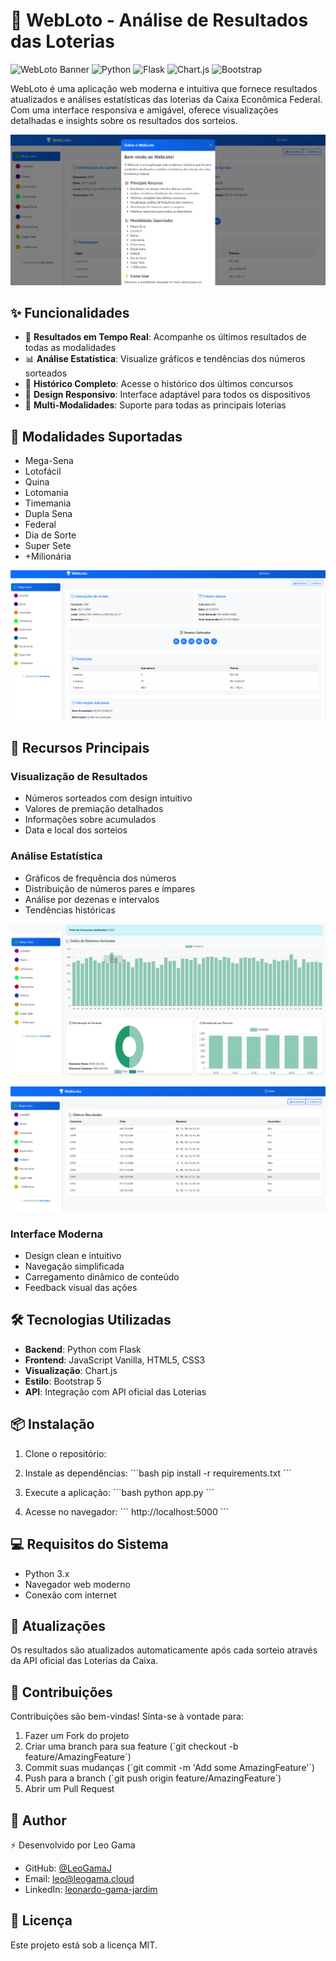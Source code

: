 # 🎲 WebLoto - Análise de Resultados das Loterias

![WebLoto Banner](https://img.shields.io/badge/WebLoto-2.0-blue)
![Python](https://img.shields.io/badge/Python-3.x-green)
![Flask](https://img.shields.io/badge/Flask-Latest-lightgrey)
![Chart.js](https://img.shields.io/badge/Chart.js-4.4.0-orange)
![Bootstrap](https://img.shields.io/badge/Bootstrap-5.3-purple)

WebLoto é uma aplicação web moderna e intuitiva que fornece resultados atualizados e análises estatísticas das loterias da Caixa Econômica Federal. Com uma interface responsiva e amigável, oferece visualizações detalhadas e insights sobre os resultados dos sorteios.

![WebLoto Sobre](./assets/screem_sobre.png)
## ✨ Funcionalidades

- 🔄 **Resultados em Tempo Real**: Acompanhe os últimos resultados de todas as modalidades
- 📊 **Análise Estatística**: Visualize gráficos e tendências dos números sorteados
- 📜 **Histórico Completo**: Acesse o histórico dos últimos concursos
- 📱 **Design Responsivo**: Interface adaptável para todos os dispositivos
- 🎯 **Multi-Modalidades**: Suporte para todas as principais loterias

## 🎲 Modalidades Suportadas

- Mega-Sena
- Lotofácil
- Quina
- Lotomania
- Timemania
- Dupla Sena
- Federal
- Dia de Sorte
- Super Sete
- +Milionária

![WebLoto principal](./assets/screem_principal.png)

## 🚀 Recursos Principais

### Visualização de Resultados
- Números sorteados com design intuitivo
- Valores de premiação detalhados
- Informações sobre acumulados
- Data e local dos sorteios

### Análise Estatística
- Gráficos de frequência dos números
- Distribuição de números pares e ímpares
- Análise por dezenas e intervalos
- Tendências históricas

![WebLoto Estatísticas](./assets/screem_estat.png)

![WebLoto Histo](./assets/screem_hist.png)


### Interface Moderna
- Design clean e intuitivo
- Navegação simplificada
- Carregamento dinâmico de conteúdo
- Feedback visual das ações

## 🛠️ Tecnologias Utilizadas

- **Backend**: Python com Flask
- **Frontend**: JavaScript Vanilla, HTML5, CSS3
- **Visualização**: Chart.js
- **Estilo**: Bootstrap 5
- **API**: Integração com API oficial das Loterias

## 📦 Instalação

1. Clone o repositório:

2. Instale as dependências:
\`\`\`bash
pip install -r requirements.txt
\`\`\`

3. Execute a aplicação:
\`\`\`bash
python app.py
\`\`\`

4. Acesse no navegador:
\`\`\`
http://localhost:5000
\`\`\`

## 💻 Requisitos do Sistema

- Python 3.x
- Navegador web moderno
- Conexão com internet

## 🔄 Atualizações

Os resultados são atualizados automaticamente após cada sorteio através da API oficial das Loterias da Caixa.

## 🤝 Contribuições

Contribuições são bem-vindas! Sinta-se à vontade para:

1. Fazer um Fork do projeto
2. Criar uma branch para sua feature (\`git checkout -b feature/AmazingFeature\`)
3. Commit suas mudanças (\`git commit -m 'Add some AmazingFeature'\`)
4. Push para a branch (\`git push origin feature/AmazingFeature\`)
5. Abrir um Pull Request

## 👤 Author

⚡ Desenvolvido por Leo Gama
- GitHub: [@LeoGamaJ](https://github.com/LeoGamaJ)
- Email: leo@leogama.cloud 
- LinkedIn: [leonardo-gama-jardim](https://www.linkedin.com/in/leonardo-gama-jardim/)

## 📝 Licença

Este projeto está sob a licença MIT.
